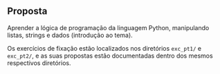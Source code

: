 <h2>Proposta</h2>

<p>Aprender a lógica de programação da linguagem  Python, manipulando listas, strings e dados (introdução ao tema).</p>

<p>Os exercícios de fixação estão localizados nos diretórios <code>exc_pt1/</code> e <code>exc_pt2/</code>, e as suas propostas estão documentadas dentro dos mesmos respectivos diretórios.</p>
